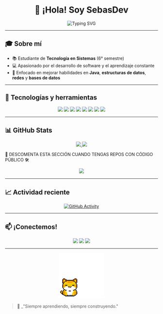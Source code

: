 <h1 align="center">👋 ¡Hola! Soy SebasDev</h1>

<p align="center">
  <img src="https://readme-typing-svg.herokuapp.com?font=Fira+Code&duration=3000&pause=1000&center=true&vCenter=true&width=435&lines=Desarrollador+de+software;Fan+de+Java+%26+POO;Siempre+aprendiendo+algo+nuevo" alt="Typing SVG" />
</p>

---

## 🎓 Sobre mí

- 📚 Estudiante de **Tecnología en Sistemas** (6° semestre)  
- 💻 Apasionado por el desarrollo de software y el aprendizaje constante  
- 🚀 Enfocado en mejorar habilidades en **Java**, **estructuras de datos**, **redes** y **bases de datos**

---

## 🧠 Tecnologías y herramientas

<p align="center">
  <a href="#readme"><img src="https://skillicons.dev/icons?i=java&theme=dark" /></a>
  <a href="#readme"><img src="https://skillicons.dev/icons?i=mongodb&theme=dark" /></a>
  <a href="#readme"><img src="https://skillicons.dev/icons?i=postgresql&theme=dark" /></a>
  <a href="#readme"><img src="https://skillicons.dev/icons?i=git&theme=dark" /></a>
  <a href="#readme"><img src="https://skillicons.dev/icons?i=html&theme=dark" /></a>
  <a href="#readme"><img src="https://skillicons.dev/icons?i=css&theme=dark" /></a>
  <a href="#readme"><img src="https://skillicons.dev/icons?i=vscode&theme=dark" /></a>
  <a href="#readme"><img src="https://skillicons.dev/icons?i=linux&theme=dark" /></a>
</p>

---

## 📊 GitHub Stats

<div align="center">
  <a href="#readme">
    <img src="https://github-readme-stats.vercel.app/api?username=SebasDevs01&show_icons=true&theme=tokyonight&hide_border=false&border_radius=10&include_all_commits=true&count_private=true" width="48%" />
  </a>
  <a href="#readme">
    <img src="https://github-readme-streak-stats.herokuapp.com?user=SebasDevs01&theme=tokyonight&hide_border=false&border_radius=10" width="48%" />
  </a>
</div>


🛑 DESCOMENTA ESTA SECCIÓN CUANDO TENGAS REPOS CON CÓDIGO PÚBLICO 🛠️

<div align="center">
  <a href="#readme">
    <img src="https://github-readme-stats.vercel.app/api/top-langs/?username=SebasDevs01&layout=compact&theme=tokyonight&langs_count=8&hide_border=false&border_radius=10" />
  </a>
</div>

---

## 📈 Actividad reciente

<p align="center">
  <a href="#readme">
    <img src="https://github-profile-summary-cards.vercel.app/api/cards/profile-details?username=SebasDevs01&theme=tokyonight" alt="GitHub Activity"/>
  </a>
</p>

---

## 📫 ¡Conectemos!

<p align="center">
  <a href="https://github.com/SebasDevs01"><img src="https://skillicons.dev/icons?i=github&theme=dark" height="50px"/></a>
  <a href="https://mail.google.com/"><img src="https://skillicons.dev/icons?i=gmail&theme=dark" height="50px"/></a>
  <a href="https://linkedin.com/in/sebasdevs"><img src="https://skillicons.dev/icons?i=linkedin&theme=dark" height="50px"/></a>
</p>

---


<p align="center">
  <img src=".github/asests/catmensajeterminado.gif" alt="Mensaje Terminado" width="150" style="pointer-events: none;" />
</p>

> 🧩 _"Siempre aprendiendo, siempre construyendo."








